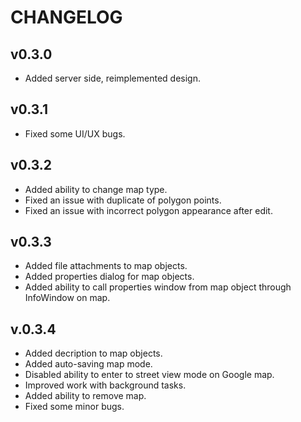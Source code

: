 # CHANGELOG

## v0.3.0
- Added server side, reimplemented design.

## v0.3.1
- Fixed some UI/UX bugs.

## v0.3.2
- Added ability to change map type.
- Fixed an issue with duplicate of polygon points.
- Fixed an issue with incorrect polygon appearance after edit.

## v0.3.3
- Added file attachments to map objects.
- Added properties dialog for map objects.
- Added ability to call properties window from map object through InfoWindow on map.

## v.0.3.4
- Added decription to map objects.
- Added auto-saving map mode.
- Disabled ability to enter to street view mode on Google map.
- Improved work with background tasks.
- Added ability to remove map.
- Fixed some minor bugs.
